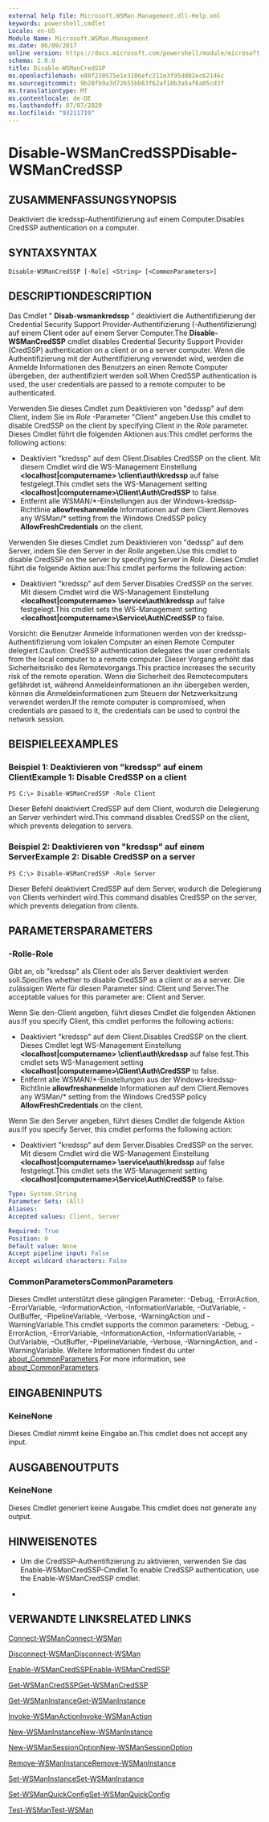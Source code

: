 ```yaml
---
external help file: Microsoft.WSMan.Management.dll-Help.xml
keywords: powershell,cmdlet
Locale: en-US
Module Name: Microsoft.WSMan.Management
ms.date: 06/09/2017
online version: https://docs.microsoft.com/powershell/module/microsoft.wsman.management/disable-wsmancredssp?view=powershell-7.1&WT.mc_id=ps-gethelp
schema: 2.0.0
title: Disable-WSManCredSSP
ms.openlocfilehash: e88f230575e1e3106efc211e3f95dd82ec62146c
ms.sourcegitcommit: 9b28fb9a3d72655bb63f62af18b3a5af6a05cd3f
ms.translationtype: MT
ms.contentlocale: de-DE
ms.lasthandoff: 07/07/2020
ms.locfileid: "93211719"
---
```

# <span data-ttu-id="c2929-103">Disable-WSManCredSSP</span><span class="sxs-lookup"><span data-stu-id="c2929-103">Disable-WSManCredSSP</span></span>

## <span data-ttu-id="c2929-104">ZUSAMMENFASSUNG</span><span class="sxs-lookup"><span data-stu-id="c2929-104">SYNOPSIS</span></span>
<span data-ttu-id="c2929-105">Deaktiviert die kredssp-Authentifizierung auf einem Computer.</span><span class="sxs-lookup"><span data-stu-id="c2929-105">Disables CredSSP authentication on a computer.</span></span>

## <span data-ttu-id="c2929-106">SYNTAX</span><span class="sxs-lookup"><span data-stu-id="c2929-106">SYNTAX</span></span>

```
Disable-WSManCredSSP [-Role] <String> [<CommonParameters>]
```

## <span data-ttu-id="c2929-107">DESCRIPTION</span><span class="sxs-lookup"><span data-stu-id="c2929-107">DESCRIPTION</span></span>
<span data-ttu-id="c2929-108">Das Cmdlet " **Disab-wsmankredssp** " deaktiviert die Authentifizierung der Credential Security Support Provider-Authentifizierung (-Authentifizierung) auf einem Client oder auf einem Server Computer.</span><span class="sxs-lookup"><span data-stu-id="c2929-108">The **Disable-WSManCredSSP** cmdlet disables Credential Security Support Provider (CredSSP) authentication on a client or on a server computer.</span></span>
<span data-ttu-id="c2929-109">Wenn die Authentifizierung mit der Authentifizierung verwendet wird, werden die Anmelde Informationen des Benutzers an einen Remote Computer übergeben, der authentifiziert werden soll.</span><span class="sxs-lookup"><span data-stu-id="c2929-109">When CredSSP authentication is used, the user credentials are passed to a remote computer to be authenticated.</span></span>

<span data-ttu-id="c2929-110">Verwenden Sie dieses Cmdlet zum Deaktivieren von "dedssp" auf dem Client, indem Sie im *Role* -Parameter "Client" angeben.</span><span class="sxs-lookup"><span data-stu-id="c2929-110">Use this cmdlet to disable CredSSP on the client by specifying Client in the *Role* parameter.</span></span>
<span data-ttu-id="c2929-111">Dieses Cmdlet führt die folgenden Aktionen aus:</span><span class="sxs-lookup"><span data-stu-id="c2929-111">This cmdlet performs the following actions:</span></span>

- <span data-ttu-id="c2929-112">Deaktiviert "kredssp" auf dem Client.</span><span class="sxs-lookup"><span data-stu-id="c2929-112">Disables CredSSP on the client.</span></span> <span data-ttu-id="c2929-113">Mit diesem Cmdlet wird die WS-Management Einstellung **\<localhost|computername\> \client\auth\kredssp** auf false festgelegt.</span><span class="sxs-lookup"><span data-stu-id="c2929-113">This cmdlet sets the WS-Management setting **\<localhost|computername\>\Client\Auth\CredSSP** to false.</span></span>
- <span data-ttu-id="c2929-114">Entfernt alle WSMAN/\*-Einstellungen aus der Windows-kredssp-Richtlinie **allowfreshanmelde** Informationen auf dem Client.</span><span class="sxs-lookup"><span data-stu-id="c2929-114">Removes any WSMan/\* setting from the Windows CredSSP policy **AllowFreshCredentials** on the client.</span></span>

<span data-ttu-id="c2929-115">Verwenden Sie dieses Cmdlet zum Deaktivieren von "dedssp" auf dem Server, indem Sie den Server in der *Rolle* angeben.</span><span class="sxs-lookup"><span data-stu-id="c2929-115">Use this cmdlet to disable CredSSP on the server by specifying Server in *Role* .</span></span>
<span data-ttu-id="c2929-116">Dieses Cmdlet führt die folgende Aktion aus:</span><span class="sxs-lookup"><span data-stu-id="c2929-116">This cmdlet performs the following action:</span></span>

- <span data-ttu-id="c2929-117">Deaktiviert "kredssp" auf dem Server.</span><span class="sxs-lookup"><span data-stu-id="c2929-117">Disables CredSSP on the server.</span></span> <span data-ttu-id="c2929-118">Mit diesem Cmdlet wird die WS-Management Einstellung **\<localhost|computername\> \service\auth\kredssp** auf false festgelegt.</span><span class="sxs-lookup"><span data-stu-id="c2929-118">This cmdlet sets the WS-Management setting **\<localhost|computername\>\Service\Auth\CredSSP** to false.</span></span>

<span data-ttu-id="c2929-119">Vorsicht: die Benutzer Anmelde Informationen werden von der kredssp-Authentifizierung vom lokalen Computer an einen Remote Computer delegiert.</span><span class="sxs-lookup"><span data-stu-id="c2929-119">Caution: CredSSP authentication delegates the user credentials from the local computer to a remote computer.</span></span>
<span data-ttu-id="c2929-120">Dieser Vorgang erhöht das Sicherheitsrisiko des Remotevorgangs.</span><span class="sxs-lookup"><span data-stu-id="c2929-120">This practice increases the security risk of the remote operation.</span></span>
<span data-ttu-id="c2929-121">Wenn die Sicherheit des Remotecomputers gefährdet ist, während Anmeldeinformationen an ihn übergeben werden, können die Anmeldeinformationen zum Steuern der Netzwerksitzung verwendet werden.</span><span class="sxs-lookup"><span data-stu-id="c2929-121">If the remote computer is compromised, when credentials are passed to it, the credentials can be used to control the network session.</span></span>

## <span data-ttu-id="c2929-122">BEISPIELE</span><span class="sxs-lookup"><span data-stu-id="c2929-122">EXAMPLES</span></span>

### <span data-ttu-id="c2929-123">Beispiel 1: Deaktivieren von "kredssp" auf einem Client</span><span class="sxs-lookup"><span data-stu-id="c2929-123">Example 1: Disable CredSSP on a client</span></span>

```
PS C:\> Disable-WSManCredSSP -Role Client
```

<span data-ttu-id="c2929-124">Dieser Befehl deaktiviert CredSSP auf dem Client, wodurch die Delegierung an Server verhindert wird.</span><span class="sxs-lookup"><span data-stu-id="c2929-124">This command disables CredSSP on the client, which prevents delegation to servers.</span></span>

### <span data-ttu-id="c2929-125">Beispiel 2: Deaktivieren von "kredssp" auf einem Server</span><span class="sxs-lookup"><span data-stu-id="c2929-125">Example 2: Disable CredSSP on a server</span></span>

```
PS C:\> Disable-WSManCredSSP -Role Server
```

<span data-ttu-id="c2929-126">Dieser Befehl deaktiviert CredSSP auf dem Server, wodurch die Delegierung von Clients verhindert wird.</span><span class="sxs-lookup"><span data-stu-id="c2929-126">This command disables CredSSP on the server, which prevents delegation from clients.</span></span>

## <span data-ttu-id="c2929-127">PARAMETERS</span><span class="sxs-lookup"><span data-stu-id="c2929-127">PARAMETERS</span></span>

### <span data-ttu-id="c2929-128">-Rolle</span><span class="sxs-lookup"><span data-stu-id="c2929-128">-Role</span></span>
<span data-ttu-id="c2929-129">Gibt an, ob "kredssp" als Client oder als Server deaktiviert werden soll.</span><span class="sxs-lookup"><span data-stu-id="c2929-129">Specifies whether to disable CredSSP as a client or as a server.</span></span>
<span data-ttu-id="c2929-130">Die zulässigen Werte für diesen Parameter sind: Client und Server.</span><span class="sxs-lookup"><span data-stu-id="c2929-130">The acceptable values for this parameter are: Client and Server.</span></span>

<span data-ttu-id="c2929-131">Wenn Sie den-Client angeben, führt dieses Cmdlet die folgenden Aktionen aus:</span><span class="sxs-lookup"><span data-stu-id="c2929-131">If you specify Client, this cmdlet performs the following actions:</span></span>

- <span data-ttu-id="c2929-132">Deaktiviert "kredssp" auf dem Client.</span><span class="sxs-lookup"><span data-stu-id="c2929-132">Disables CredSSP on the client.</span></span> <span data-ttu-id="c2929-133">Dieses Cmdlet legt WS-Management Einstellung **\<localhost|computername\> \client\auth\kredssp** auf false fest.</span><span class="sxs-lookup"><span data-stu-id="c2929-133">This cmdlet sets WS-Management setting **\<localhost|computername\>\Client\Auth\CredSSP** to false.</span></span>
- <span data-ttu-id="c2929-134">Entfernt alle WSMAN/\*-Einstellungen aus der Windows-kredssp-Richtlinie **allowfreshanmelde** Informationen auf dem Client.</span><span class="sxs-lookup"><span data-stu-id="c2929-134">Removes any WSMan/\* setting from the Windows CredSSP policy **AllowFreshCredentials** on the client.</span></span>

<span data-ttu-id="c2929-135">Wenn Sie den Server angeben, führt dieses Cmdlet die folgende Aktion aus:</span><span class="sxs-lookup"><span data-stu-id="c2929-135">If you specify Server, this cmdlet performs the following action:</span></span>

- <span data-ttu-id="c2929-136">Deaktiviert "kredssp" auf dem Server.</span><span class="sxs-lookup"><span data-stu-id="c2929-136">Disables CredSSP on the server.</span></span> <span data-ttu-id="c2929-137">Mit diesem Cmdlet wird die WS-Management Einstellung **\<localhost|computername\> \service\auth\kredssp** auf false festgelegt.</span><span class="sxs-lookup"><span data-stu-id="c2929-137">This cmdlet sets the WS-Management setting **\<localhost|computername\>\Service\Auth\CredSSP** to false.</span></span>

```yaml
Type: System.String
Parameter Sets: (All)
Aliases:
Accepted values: Client, Server

Required: True
Position: 0
Default value: None
Accept pipeline input: False
Accept wildcard characters: False
```

### <span data-ttu-id="c2929-138">CommonParameters</span><span class="sxs-lookup"><span data-stu-id="c2929-138">CommonParameters</span></span>
<span data-ttu-id="c2929-139">Dieses Cmdlet unterstützt diese gängigen Parameter: -Debug, -ErrorAction, -ErrorVariable, -InformationAction, -InformationVariable, -OutVariable, -OutBuffer, -PipelineVariable, -Verbose, -WarningAction und -WarningVariable.</span><span class="sxs-lookup"><span data-stu-id="c2929-139">This cmdlet supports the common parameters: -Debug, -ErrorAction, -ErrorVariable, -InformationAction, -InformationVariable, -OutVariable, -OutBuffer, -PipelineVariable, -Verbose, -WarningAction, and -WarningVariable.</span></span> <span data-ttu-id="c2929-140">Weitere Informationen findest du unter [about_CommonParameters](https://go.microsoft.com/fwlink/?LinkID=113216).</span><span class="sxs-lookup"><span data-stu-id="c2929-140">For more information, see [about_CommonParameters](https://go.microsoft.com/fwlink/?LinkID=113216).</span></span>

## <span data-ttu-id="c2929-141">EINGABEN</span><span class="sxs-lookup"><span data-stu-id="c2929-141">INPUTS</span></span>

### <span data-ttu-id="c2929-142">Keine</span><span class="sxs-lookup"><span data-stu-id="c2929-142">None</span></span>
<span data-ttu-id="c2929-143">Dieses Cmdlet nimmt keine Eingabe an.</span><span class="sxs-lookup"><span data-stu-id="c2929-143">This cmdlet does not accept any input.</span></span>

## <span data-ttu-id="c2929-144">AUSGABEN</span><span class="sxs-lookup"><span data-stu-id="c2929-144">OUTPUTS</span></span>

### <span data-ttu-id="c2929-145">Keine</span><span class="sxs-lookup"><span data-stu-id="c2929-145">None</span></span>
<span data-ttu-id="c2929-146">Dieses Cmdlet generiert keine Ausgabe.</span><span class="sxs-lookup"><span data-stu-id="c2929-146">This cmdlet does not generate any output.</span></span>

## <span data-ttu-id="c2929-147">HINWEISE</span><span class="sxs-lookup"><span data-stu-id="c2929-147">NOTES</span></span>

* <span data-ttu-id="c2929-148">Um die CredSSP-Authentifizierung zu aktivieren, verwenden Sie das Enable-WSManCredSSP-Cmdlet.</span><span class="sxs-lookup"><span data-stu-id="c2929-148">To enable CredSSP authentication, use the Enable-WSManCredSSP cmdlet.</span></span>

*

## <span data-ttu-id="c2929-149">VERWANDTE LINKS</span><span class="sxs-lookup"><span data-stu-id="c2929-149">RELATED LINKS</span></span>

[<span data-ttu-id="c2929-150">Connect-WSMan</span><span class="sxs-lookup"><span data-stu-id="c2929-150">Connect-WSMan</span></span>](Connect-WSMan.md)

[<span data-ttu-id="c2929-151">Disconnect-WSMan</span><span class="sxs-lookup"><span data-stu-id="c2929-151">Disconnect-WSMan</span></span>](Disconnect-WSMan.md)

[<span data-ttu-id="c2929-152">Enable-WSManCredSSP</span><span class="sxs-lookup"><span data-stu-id="c2929-152">Enable-WSManCredSSP</span></span>](Enable-WSManCredSSP.md)

[<span data-ttu-id="c2929-153">Get-WSManCredSSP</span><span class="sxs-lookup"><span data-stu-id="c2929-153">Get-WSManCredSSP</span></span>](Get-WSManCredSSP.md)

[<span data-ttu-id="c2929-154">Get-WSManInstance</span><span class="sxs-lookup"><span data-stu-id="c2929-154">Get-WSManInstance</span></span>](Get-WSManInstance.md)

[<span data-ttu-id="c2929-155">Invoke-WSManAction</span><span class="sxs-lookup"><span data-stu-id="c2929-155">Invoke-WSManAction</span></span>](Invoke-WSManAction.md)

[<span data-ttu-id="c2929-156">New-WSManInstance</span><span class="sxs-lookup"><span data-stu-id="c2929-156">New-WSManInstance</span></span>](New-WSManInstance.md)

[<span data-ttu-id="c2929-157">New-WSManSessionOption</span><span class="sxs-lookup"><span data-stu-id="c2929-157">New-WSManSessionOption</span></span>](New-WSManSessionOption.md)

[<span data-ttu-id="c2929-158">Remove-WSManInstance</span><span class="sxs-lookup"><span data-stu-id="c2929-158">Remove-WSManInstance</span></span>](Remove-WSManInstance.md)

[<span data-ttu-id="c2929-159">Set-WSManInstance</span><span class="sxs-lookup"><span data-stu-id="c2929-159">Set-WSManInstance</span></span>](Set-WSManInstance.md)

[<span data-ttu-id="c2929-160">Set-WSManQuickConfig</span><span class="sxs-lookup"><span data-stu-id="c2929-160">Set-WSManQuickConfig</span></span>](Set-WSManQuickConfig.md)

[<span data-ttu-id="c2929-161">Test-WSMan</span><span class="sxs-lookup"><span data-stu-id="c2929-161">Test-WSMan</span></span>](Test-WSMan.md)

